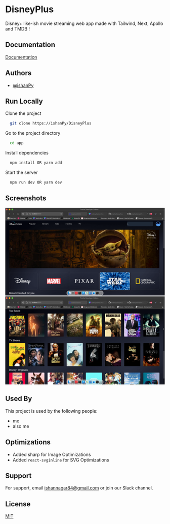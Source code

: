 
# DisneyPlus

Disney+ like-ish movie streaming web app made with Tailwind, Next, Apollo and TMDB !



## Documentation

[Documentation](https://ihaventmadeanydocsyetlol)


## Authors

- [@ishanPy](https://www.github.com/ishanPy)

## Run Locally

Clone the project

```bash
  git clone https://ishanPy/DisneyPlus
```

Go to the project directory

```bash
  cd app
```

Install dependencies

```bash
  npm install OR yarn add
```

Start the server

```bash
  npm run dev OR yarn dev
```


## Screenshots
![Screenshot](screenshot.png)
![Screenshot](screenshot2.png)


## Used By

This project is used by the following people:

- me
- also me 

## Optimizations

- Added sharp for Image Optimizations
- Added ```react-svginline``` for SVG Optimizations

## Support

For support, email ishannagar84@gmail.com or join our Slack channel.


## License

[MIT](https://choosealicense.com/licenses/mit/)
